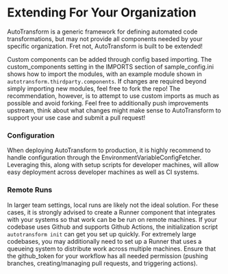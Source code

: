 # **Extending For Your Organization**

AutoTransform is a generic framework for defining automated code transformations, but may not provide all components needed by your specific organization. Fret not, AutoTransform is built to be extended!

Custom components can be added through config based importing. The custom_components setting in the IMPORTS section of sample_config.ini shows how to import the modules, with an example module shown in `autotransform.thirdparty.components`. If changes are required beyond simply importing new modules, feel free to fork the repo! The recommendation, however, is to attempt to use custom imports as much as possible and avoid forking. Feel free to additionally push improvements upstream, think about what changes might make sense to AutoTransform to support your use case and submit a pull request!

### **Configuration**

When deploying AutoTransform to production, it is highly recommend to handle configuration through the EnvironmentVariableConfigFetcher. Leveraging this, along with setup scripts for developer machines, will allow easy deployment across developer machines as well as CI systems.

### **Remote Runs**

In larger team settings, local runs are likely not the ideal solution. For these cases, it is strongly advised to create a Runner component that integrates with your systems so that work can be be run on remote machines. If your codebase uses Github and supports Github Actions, the initialization script `autotransform init` can get you set up quickly. For extremely large codebases, you may additionally need to set up a Runner that uses a queueing system to distribute work across multiple machines. Ensure that the github_token for your workflow has all needed permission (pushing branches, creating/managing pull requests, and triggering actions).